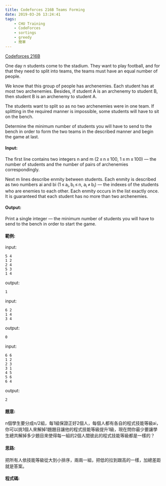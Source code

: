 ```yaml
---
title: Codeforces 216B Teams Forming
date: 2019-03-26 13:24:41
tags:
    - CHU Training
    - CodeForces
    - sortings
    - greedy
    - 簡單
---
```

[Codeforces 216B](https://codeforces.com/problemset/problem/216/B)
<!-- more -->
One day n students come to the stadium. They want to play football, and for that they need to split into teams, the teams must have an equal number of people.

We know that this group of people has archenemies. Each student has at most two archenemies. Besides, if student A is an archenemy to student B, then student B is an archenemy to student A.

The students want to split so as no two archenemies were in one team. If splitting in the required manner is impossible, some students will have to sit on the bench.

Determine the minimum number of students you will have to send to the bench in order to form the two teams in the described manner and begin the game at last.

#### Input:
The first line contains two integers n and m (2 ≤ n ≤ 100, 1 ≤ m ≤ 100) — the number of students and the number of pairs of archenemies correspondingly.

Next m lines describe enmity between students. Each enmity is described as two numbers ai and bi (1 ≤ a<sub>i</sub>, b<sub>i</sub> ≤ n, a<sub>i</sub> ≠ b<sub>i</sub>) — the indexes of the students who are enemies to each other. Each enmity occurs in the list exactly once. It is guaranteed that each student has no more than two archenemies.

#### Output:
Print a single integer — the minimum number of students you will have to send to the bench in order to start the game.

#### 範例:
input:
```
5 4
1 2
2 4
5 3
1 4
```
output:
```
1
```
input:
```
6 2
1 4
3 4
```
output:
```
0
```
input:
```
6 6
1 2
2 3
3 1
4 5
5 6
6 4
```
output:
```
2
```

#### 題意:
n個學生要分成n/2組，每1組保證正好2個人，每個人都有各自的程式技能等級ai，你可以挑1個人來解掉1題題目讓他的程式技能等級提升1級，現在問你最少要讓學生總共解掉多少題目來使得每一組的2個人間彼此的程式技能等級都是一樣的？

#### 思路:
把所有人依技能等級從大到小排序，兩兩一組，把低的拉到跟高的一樣，加總差距就是答案。

#### 程式碼:
<script src="https://gist.github.com/Daviswww/bc6568329876e43c5ddbf19948035b6f.js"></script>

